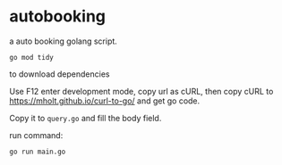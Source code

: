 # autobooking
a auto booking golang script.

```
go mod tidy
```
to download dependencies


Use F12 enter development mode, copy url as cURL, then copy cURL to https://mholt.github.io/curl-to-go/ and get go code.

Copy it to `query.go` and fill the body field.

run command:
```
go run main.go
```

